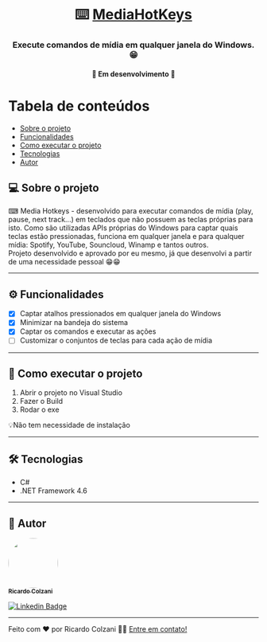 <h1 align="center">
     ⌨️ <a href="#" alt="media hotkeys"> MediaHotKeys </a>
</h1>

<h3 align="center">
    Execute comandos de mídia em qualquer janela do Windows. 😁  
</h3>

<h4 align="center">
	🚧   Em desenvolvimento  🚧
</h4>

Tabela de conteúdos
=================
<!--ts-->
   * [Sobre o projeto](#-sobre-o-projeto)
   * [Funcionalidades](#-funcionalidades)
   * [Como executar o projeto](#-como-executar-o-projeto)
   * [Tecnologias](#-tecnologias)
   * [Autor](#-autor)
<!--te-->

## 💻 Sobre o projeto

⌨ Media Hotkeys - desenvolvido para executar comandos de mídia (play, pause, next track...) em teclados que não possuem as teclas próprias para isto. Como são utilizadas APIs próprias do Windows para captar quais teclas estão pressionadas, funciona em qualquer janela e para qualquer mídia: Spotify, YouTube, Souncloud, Winamp e tantos outros.  
Projeto desenvolvido e aprovado por eu mesmo, já que desenvolvi a partir de uma necessidade pessoal 😁😁

---

## ⚙️ Funcionalidades

- [x] Captar atalhos pressionados em qualquer janela do Windows
- [x] Minimizar na bandeja do sistema
- [x] Captar os comandos e executar as ações
- [ ] Customizar o conjuntos de teclas para cada ação de mídia 

---

## 🚀 Como executar o projeto

1. Abrir o projeto no Visual Studio 
2. Fazer o Build
3. Rodar o exe

💡Não tem necessidade de instalação

---

## 🛠 Tecnologias

- C#
- .NET Framework 4.6

---
## 🦸 Autor

<a href="https://blog.rocketseat.com.br/author/thiago/">
 <img style="border-radius: 50%;" src="https://avatars1.githubusercontent.com/u/6742811?s=400&u=08e0915ca288e05e885b4bde2193c5cc23d763c9&v=4" width="100px;" alt=""/>
 <br />
 <sub><b>Ricardo Colzani</b></sub></a> <a href="https://www.linkedin.com/in/ricardocolzani/" title="Ricardo Colzani Linkedin"></a>
 <br />

[![Linkedin Badge](https://img.shields.io/badge/-Ricardo-blue?style=flat-square&logo=Linkedin&logoColor=white&link=https://www.linkedin.com/in/ricardocolzani/)](https://www.linkedin.com/in/ricardocolzani/) 

---

Feito com ❤️ por Ricardo Colzani 👋🏽 [Entre em contato!](https://www.linkedin.com/in/ricardocolzani/)
